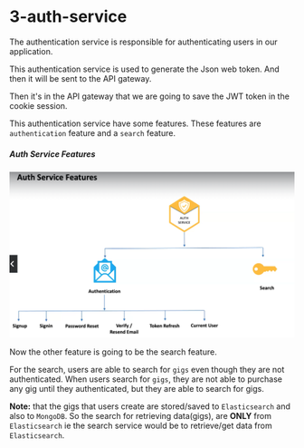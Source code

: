 # 3-auth-service

The authentication service is responsible for authenticating users in our application.

This authentication service is used to generate the Json web token. And then it will be sent to the API gateway.

Then it's in the API gateway that we are going to save the JWT token in the cookie session.

This authentication service have some features. These features are `authentication` feature and a `search` feature.

##### Auth Service Features
![alt text](auth-service-features.png)


Now the other feature is going to be the search feature.

For the search, users are able to search for `gigs` even though they are not authenticated. When users search for `gigs`, they are not able to purchase any gig until they authenticated, but they are able to search for gigs.

**Note:** that the gigs that users create are stored/saved to `Elasticsearch` and also to `MongoDB`. So the search for retrieving data(gigs), are **ONLY** from `Elasticsearch` ie the search service would be to retrieve/get data from `Elasticsearch`.